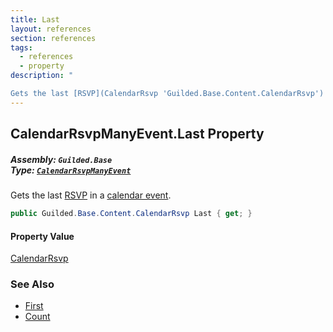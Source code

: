 ```yaml
---
title: Last
layout: references
section: references
tags:
  - references
  - property
description: "

Gets the last [RSVP](CalendarRsvp 'Guilded.Base.Content.CalendarRsvp') in a [calendar event](CalendarEvent 'Guilded.Base.Content.CalendarEvent')."
---
```


## CalendarRsvpManyEvent.Last Property
##### **Assembly:** `Guilded.Base`<br/>**Type:** [`CalendarRsvpManyEvent`](CalendarRsvpManyEvent 'Guilded.Base.Events.CalendarRsvpManyEvent')

Gets the last [RSVP](CalendarRsvp 'Guilded.Base.Content.CalendarRsvp') in a [calendar event](CalendarEvent 'Guilded.Base.Content.CalendarEvent').

```csharp
public Guilded.Base.Content.CalendarRsvp Last { get; }
```

#### Property Value
[CalendarRsvp](CalendarRsvp 'Guilded.Base.Content.CalendarRsvp')

### See Also
- [First](CalendarRsvpManyEvent.First 'Guilded.Base.Events.CalendarRsvpManyEvent.First')
- [Count](CalendarRsvpManyEvent.Count 'Guilded.Base.Events.CalendarRsvpManyEvent.Count')